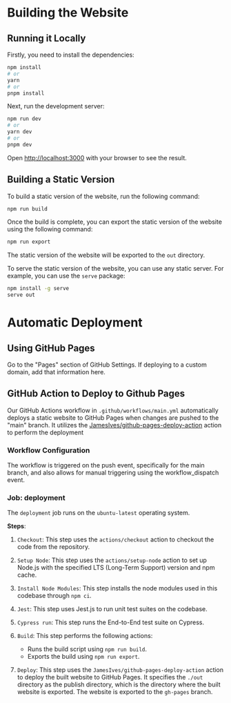 # Building the Website
## Running it Locally

Firstly, you need to install the dependencies:

```bash
npm install
# or
yarn
# or
pnpm install
```

Next, run the development server:

```bash
npm run dev
# or
yarn dev
# or
pnpm dev
```

Open [http://localhost:3000](http://localhost:3000) with your browser to see the result.

## Building a Static Version

To build a static version of the website, run the following command:

```bash
npm run build
```

Once the build is complete, you can export the static version of the website using the following command:

```bash
npm run export
```

The static version of the website will be exported to the `out` directory.

To serve the static version of the website, you can use any static server. For example, you can use the `serve` package:

```bash
npm install -g serve
serve out
```

# Automatic Deployment

## Using GitHub Pages

Go to the "Pages" section of GitHub Settings. If deploying to a custom domain, add that information here.

## GitHub Action to Deploy to Github Pages

Our GitHub Actions workflow in `.github/workflows/main.yml` automatically deploys a static website to GitHub Pages when changes are pushed to the "main" branch. It utilizes the [JamesIves/github-pages-deploy-action](https://github.com/marketplace/actions/deploy-to-github-pages) action to perform the deployment

### Workflow Configuration

The workflow is triggered on the push event, specifically for the main branch, and also allows for manual triggering using the workflow_dispatch event.

### Job: deployment

The `deployment` job runs on the `ubuntu-latest` operating system.

**Steps**:

1. `Checkout`: This step uses the `actions/checkout` action to checkout the code from the repository.
2. `Setup Node`: This step uses the `actions/setup-node` action to set up Node.js with the specified LTS (Long-Term Support) version and npm cache.
3. `Install Node Modules`: This step installs the node modules used in this codebase through `npm ci`.
4. `Jest`: This step uses Jest.js to run unit test suites on the codebase.
5. `Cypress run`: This step runs the End-to-End test suite on Cypress.
6. `Build`: This step performs the following actions:

    - Runs the build script using `npm run build`.
    - Exports the build using `npm run export`.

7. `Deploy`: This step uses the `JamesIves/github-pages-deploy-action` action to deploy the built website to GitHub Pages. It specifies the `./out` directory as the publish directory, which is the directory where the built website is exported. The website is exported to the `gh-pages` branch.
